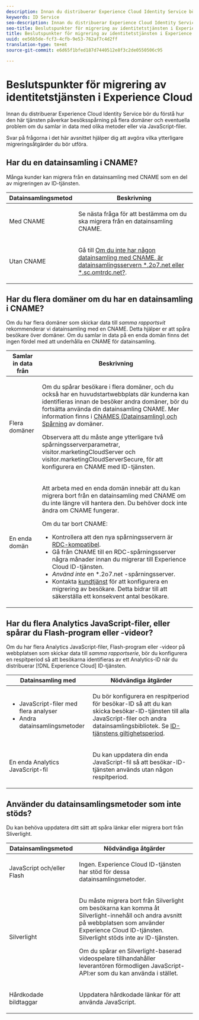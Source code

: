 ```yaml
---
description: Innan du distribuerar Experience Cloud Identity Service bör du förstå hur den här tjänsten påverkar besöksspårning på flera domäner och eventuella problem om du samlar in data med olika metoder eller via JavaScript-filer.
keywords: ID Service
seo-description: Innan du distribuerar Experience Cloud Identity Service bör du förstå hur den här tjänsten påverkar besöksspårning på flera domäner och eventuella problem om du samlar in data med olika metoder eller via JavaScript-filer.
seo-title: Beslutspunkter för migrering av identitetstjänsten i Experience Cloud
title: Beslutspunkter för migrering av identitetstjänsten i Experience Cloud
uuid: ee56b5de-fcf3-4cfb-9e53-762af7c4d2ff
translation-type: tm+mt
source-git-commit: e6d65f1bfed187d7440512e8f3c2de0550506c95

---
```



# Beslutspunkter för migrering av identitetstjänsten i Experience Cloud

Innan du distribuerar Experience Cloud Identity Service bör du förstå hur den här tjänsten påverkar besöksspårning på flera domäner och eventuella problem om du samlar in data med olika metoder eller via JavaScript-filer.

Svar på frågorna i det här avsnittet hjälper dig att avgöra vilka ytterligare migreringsåtgärder du bör utföra.

## Har du en datainsamling i CNAME?

Många kunder kan migrera från en datainsamling med CNAME som en del av migreringen av ID-tjänsten.

<table id="table_13F7C1E3D64D4F86B0149C9D3B54AADD"> 
 <thead> 
  <tr> 
   <th colname="col1" class="entry"> Datainsamlingsmetod </th> 
   <th colname="col2" class="entry"> Beskrivning </th> 
  </tr> 
 </thead>
 <tbody> 
  <tr> 
   <td colname="col1"> <p>Med CNAME </p> </td> 
   <td colname="col2"> <p>Se nästa fråga för att bestämma om du ska migrera från en datainsamling CNAME. </p> </td> 
  </tr> 
  <tr> 
   <td colname="col1"> <p>Utan CNAME </p> </td> 
   <td colname="col2"> <p>Gå till <a href="../../reference/analytics-reference/migration-decisions.md#section-34dabde7780e4a339f134c0ca7768961" format="dita" scope="local"> Om du inte har någon datainsamling med CNAME, är datainsamlingsservern *.2o7.net eller *.sc.omtrdc.net?</a>. </p> </td> 
  </tr> 
 </tbody> 
</table>

## Har du flera domäner om du har en datainsamling i CNAME?

Om du har flera domäner som skickar data till *samma rapportsvit* rekommenderar vi datainsamling med en CNAME. Detta hjälper er att spåra besökare över domäner. Om du samlar in data på en enda domän finns det ingen fördel med att underhålla en CNAME för datainsamling.

<table id="table_D132BCA243E54657AEC930559343FDD3"> 
 <thead> 
  <tr> 
   <th colname="col1" class="entry"> Samlar in data från </th> 
   <th colname="col2" class="entry"> Beskrivning </th> 
  </tr> 
 </thead>
 <tbody> 
  <tr> 
   <td colname="col1"> <p>Flera domäner </p> </td> 
   <td colname="col2"> <p>Om du spårar besökare i flera domäner, och du också har en huvudstartwebbplats där kunderna kan identifieras innan de besöker andra domäner, bör du fortsätta använda din datainsamling CNAME. Mer information finns i <a href="../../reference/analytics-reference/cname.md#concept-4df91f8a30ad4ec7a01eb943d579cc9d" format="dita" scope="local"> CNAMES (Datainsamling) och Spårning</a> av domäner. </p> <p>Observera att du måste ange ytterligare två spårningsserverparametrar, <span class="codeph"> visitor.marketingCloudServer</span> och <span class="codeph"> visitor.marketingCloudServerSecure</span>, för att konfigurera en CNAME med ID-tjänsten. </p> </td> 
  </tr> 
  <tr> 
   <td colname="col1"> <p>En enda domän </p> </td> 
   <td colname="col2"> <p>Att arbeta med en enda domän innebär att du kan migrera bort från en datainsamling med CNAME om du inte längre vill hantera den. Du behöver dock inte ändra om CNAME fungerar. </p> <p>Om du tar bort CNAME: </p> 
    <ul id="ul_12CDECEFC7BB41A18895B507CAA42315"> 
     <li id="li_32E2CD3E58454E20A642BADE507AE86E">Kontrollera att den nya spårningsservern är <a href="https://marketing.adobe.com/resources/help/en_US/whitepapers/rdc/" format="https" scope="external"> RDC-kompatibel</a>. </li> 
     <li id="li_865BB6DAA3594EBBAB688E73C8343762">Gå från CNAME till en RDC-spårningsserver några månader innan du migrerar till <span class="keyword"> Experience Cloud</span> ID-tjänsten. </li> 
     <li id="li_284A015177554C848C8648DC5BBAA365"> <i>Använd inte</i> en <span class="codeph"> *.2o7.net</span> -spårningsserver. </li> 
     <li id="li_B1ABF03DC46C42059F61542CDE0FE5A1">Kontakta <a href="https://helpx.adobe.com/marketing-cloud/contact-support.html" format="https" scope="external"> kundtjänst</a> för att konfigurera en migrering av besökare. Detta bidrar till att säkerställa ett konsekvent antal besökare. </li> 
    </ul> </td> 
  </tr> 
 </tbody> 
</table>

## Har du flera Analytics JavaScript-filer, eller spårar du Flash-program eller -videor?

Om du har flera Analytics JavaScript-filer, Flash-program eller -videor på webbplatsen som skickar data till *samma rapportserie*, bör du konfigurera en respitperiod så att besökarna identifieras av ett Analytics-ID när du distribuerar [!DNL Experience Cloud] ID-tjänsten.

<table id="table_8A4EA063AF4345B69BC98537E2E702BA"> 
 <thead> 
  <tr> 
   <th colname="col1" class="entry"> Datainsamling med </th> 
   <th colname="col2" class="entry"> Nödvändiga åtgärder </th> 
  </tr> 
 </thead>
 <tbody> 
  <tr> 
   <td colname="col1"> 
    <ul id="ul_910DD99E074E49C6907F86426EFA5BF2"> 
     <li id="li_4366CC8EB7A54A959568E3761ABBBF23">JavaScript-filer med flera analyser </li> 
     <li id="li_B8A8132019EA48088E4F37E36F153D76">Andra datainsamlingsmetoder </li> 
    </ul> </td> 
   <td colname="col2"> <p>Du bör konfigurera en respitperiod för besökar-ID så att du kan skicka besökar-ID-tjänsten till alla JavaScript-filer och andra datainsamlingsbibliotek. Se <a href="../../reference/analytics-reference/grace-period.md" format="dita" scope="local"> ID-tjänstens giltighetsperiod</a>. </p> </td> 
  </tr> 
  <tr> 
   <td colname="col1"> <p>En enda Analytics JavaScript-fil </p> </td> 
   <td colname="col2"> <p>Du kan uppdatera din enda JavaScript-fil så att besökar-ID-tjänsten används utan någon respitperiod. </p> </td> 
  </tr> 
 </tbody> 
</table>

## Använder du datainsamlingsmetoder som inte stöds?

Du kan behöva uppdatera ditt sätt att spåra länkar eller migrera bort från Sliverlight.

<table id="table_A72AEB92F48345DD83F136B9989F4EF9"> 
 <thead> 
  <tr> 
   <th colname="col1" class="entry"> Datainsamlingsmetod </th> 
   <th colname="col2" class="entry"> Nödvändiga åtgärder </th> 
  </tr> 
 </thead>
 <tbody> 
  <tr> 
   <td colname="col1"> <p>JavaScript och/eller Flash </p> </td> 
   <td colname="col2"> <p>Ingen. Experience Cloud <span class="keyword"></span> ID-tjänsten har stöd för dessa datainsamlingsmetoder. </p> </td> 
  </tr> 
  <tr> 
   <td colname="col1"> <p>Silverlight </p> </td> 
   <td colname="col2"> <p>Du måste migrera bort från Silverlight om besökarna kan komma åt Silverlight-innehåll och andra avsnitt på webbplatsen som använder <span class="keyword"> Experience Cloud</span> ID-tjänsten. Silverlight stöds inte av ID-tjänsten. </p> <p> Om du spårar en Silverlight-baserad videospelare tillhandahåller leverantören förmodligen JavaScript-API:er som du kan använda i stället. </p> </td> 
  </tr> 
  <tr> 
   <td colname="col1"> <p>Hårdkodade bildtaggar </p> </td> 
   <td colname="col2"> <p>Uppdatera hårdkodade länkar för att använda JavaScript. </p> </td> 
  </tr> 
 </tbody> 
</table>

